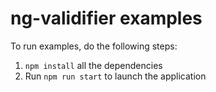 # ng-validifier examples

To run examples, do the following steps:

1. `npm install` all the dependencies
2. Run `npm run start` to launch the application
